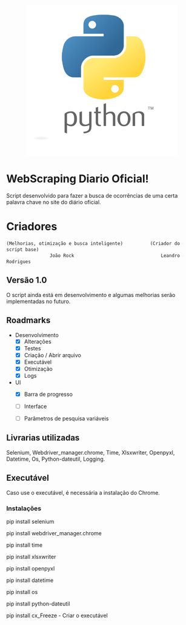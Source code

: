 <p align="center"><a href="#"><img src="python.png" width="400"></a></p>

# WebScraping Diario Oficial!
  Script desenvolvido para fazer a busca de ocorrências de uma certa palavra chave no site do diário oficial.


# Criadores
	(Melhorias, otimização e busca inteligente)          (Criador do script base)
                    João Rock                                Leandro Rodrigues

## Versão 1.0

O script ainda está em desenvolvimento e algumas melhorias serão implementadas no futuro.

## Roadmarks

 - Desenvolvimento
    - [x] Alterações
    - [x] Testes
    - [x] Criação / Abrir arquivo
    - [x] Executável
    - [x] Otimização
    - [x] Logs
  - UI 
    - [x] Barra de progresso
	- [ ] Interface
	- [ ] Parâmetros de pesquisa variáveis
 

## Livrarias utilizadas

Selenium, Webdriver_manager.chrome,  Time,  Xlsxwriter,  Openpyxl,  Datetime,  Os, Python-dateutil, Logging.

## Executável

Caso use o executável, é necessária a instalação do Chrome.

### Instalações

pip install selenium

pip install webdriver_manager.chrome

pip install time

pip install xlsxwriter

pip install openpyxl

pip install datetime

pip install os

pip install python-dateutil

pip install cx_Freeze - Criar o executável
